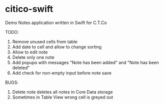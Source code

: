# citico-swift

Demo Notes application written in Swift for C.T.Co

TODO:
1) Remove unused cells from table
2) Add date to cell and allow to change sorting
3) Allow to edit note
4) Delete only one note
5) Add popups with messages "Note has been added" and "Note has been deleted"
6) Add check for non-empty input before note save

BUGS:
1) Delete note deletes all notes in Core Data storage
2) Sometimes in Table View wrong cell is greyed out
